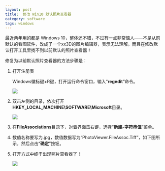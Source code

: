 ```yaml
---
layout: post
title:  修改 Win10 默认照片查看器
category: software
tags: windows
---
```


最近两年用的都是 Windows 10，整体还不错，不过有一点非常恼人——不是从前默认的看图软件，改成了一个xx3D的图片编辑器，表示无法理解。而且在修改默认打开工具里找不到以前默认的照片查看器！


修复为以前默认照片查看器的方法步骤是：

1. 打开注册表

	Windows徽标键+R键，打开运行命令窗口，输入“**regedit**”命令。

	![](https://cdn.kelu.org/blog/2018/02/win_20180206202511.jpg)

1. 双击左侧的目录，依次打开**HKEY_LOCAL_MACHINE\SOFTWARE\Microsoft**目录。

	![](https://cdn.kelu.org/blog/2018/02/win_20180205130047.jpg)

1. 在**FileAssociations**目录下，对着界面击右键，选择“**新建-字符串值**”菜单。
1. 数值名称要写为.jpg，数值数据写为“PhotoViewer.FileAssoc.Tiff”，如下图所示，然后点击“**确定**”按钮。

1. 打开方式中终于出现照片查看器了！

	![](https://cdn.kelu.org/blog/2018/02/win_20180205130256.jpg)
